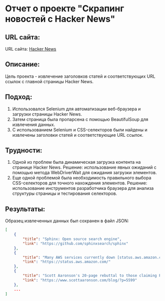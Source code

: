 # Отчет о проекте "Скрапинг новостей с Hacker News"

## URL сайта:
URL сайта: [Hacker News](https://news.ycombinator.com/)

## Описание:
Цель проекта - извлечение заголовков статей и соответствующих URL ссылок с главной страницы Hacker News.

## Подход:
1. Использовался Selenium для автоматизации веб-браузера и загрузки страницы Hacker News.
2. Затем страница была пропарсена с помощью BeautifulSoup для извлечения данных.
3. С использованием Selenium и CSS-селекторов были найдены и извлечены заголовки статей и соответствующие URL ссылок.

## Трудности:
1. Одной из проблем была динамическая загрузка контента на странице Hacker News. Решение: использование явных ожиданий с помощью метода WebDriverWait для ожидания загрузки элементов.
2. Еще одной проблемой была необходимость правильного выбора CSS-селекторов для точного нахождения элементов. Решение: использование инструментов разработчика браузера для анализа структуры страницы и тестирования селекторов.

## Результаты:
Образец извлеченных данных был сохранен в файл JSON:

```json
[
    {
        "title": "Sphinx: Open source search engine",
        "link": "https://github.com/sphinxsearch/sphinx"
    },
    {
        "title": "Many AWS services currently down [status.aws.amazon.com]",
        "link": "https://status.aws.amazon.com/"
    },
    {
        "title": "Scott Aaronson's 20-page rebuttal to those claiming P vs NP is ‘easy’",
        "link": "https://www.scottaaronson.com/blog/?p=5599"
    },
    ...
]
